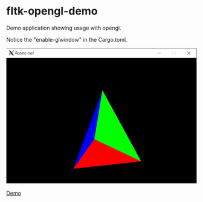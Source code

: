 # fltk-opengl-demo
Demo application showing usage with opengl.

Notice the "enable-glwindow" in the Cargo.toml.

![alt_test](ex.jpg)

[Demo](https://www.youtube.com/watch?v=5LAR9pSvSfk)